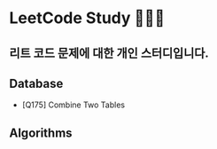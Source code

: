# LeetCode Study 🙋🏻‍♂️

 ## 리트 코드 문제에 대한 개인 스터디입니다.
 
## Database

- [Q175] Combine Two Tables

## Algorithms
